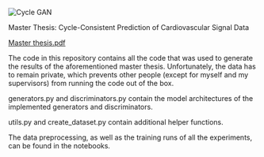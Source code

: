 ![Cycle GAN](https://github.com/Johann4DL/Cycle-Consistent-Prediction-of-Cardiovascular-Signal-Data/assets/103281292/24028dd2-1a01-4cb0-9371-548b84df38b8)

Master Thesis: Cycle-Consistent Prediction of Cardiovascular Signal Data 

[Master thesis.pdf](https://github.com/Johann4DL/Cycle-Consistent-Prediction-of-Cardiovascular-Signal-Data/files/14426925/Master.thesis.pdf)

The code in this repository contains all the code that was used to generate the results of the aforementioned master thesis. Unfortunately, the data has to remain private, which prevents other people (except for myself and my supervisors) from running the code out of the box.

generators.py and discriminators.py contain the model architectures of the implemented generators and discriminators. 

utils.py and create_dataset.py contain additional helper functions.

The data preprocessing, as well as the training runs of all the experiments, can be found in the notebooks.


